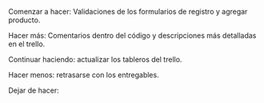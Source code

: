 Comenzar a hacer: Validaciones de los formularios de registro y agregar producto.

Hacer más: Comentarios dentro del código y descripciones más detalladas en el trello.

Continuar haciendo: actualizar los tableros del trello.

Hacer menos: retrasarse con los entregables.

Dejar de hacer:
